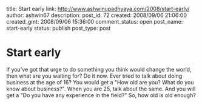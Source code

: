 title: Start early
link: http://www.ashwinupadhyaya.com/2008/start-early/
author: ashwin67
description: 
post_id: 72
created: 2008/09/06 21:06:00
created_gmt: 2008/09/06 15:36:00
comment_status: open
post_name: start-early
status: publish
post_type: post

# Start early

If you've got that urge to do something you think would change the world, then what are you waiting for? Do it now. Ever tried to talk about doing business at the age of 16? You would get a "How old are you? What do you know about business?". When you are 25, talk about the same. And you will get a "Do you have any experience in the field?" So, how old is old enough?